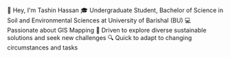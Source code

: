 👋 Hey, I'm Tashin Hassan
🎓 Undergraduate Student, Bachelor of Science in Soil and Environmental Sciences at University of Barishal (BU)
💻 Passionate about GIS Mapping
🚀 Driven to explore diverse sustainable solutions and seek new challenges
🔍 Quick to adapt to changing circumstances and tasks

